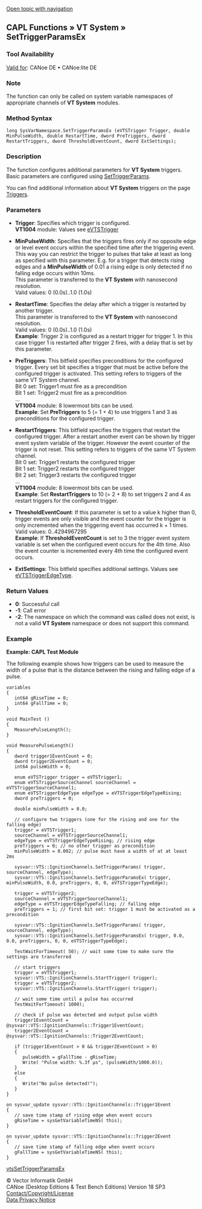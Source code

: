[Open topic with navigation](../../../../../CANoeDEFamily.htm#Topics/CAPLFunctions/VTSystem/Functions/CAPLfunctionVTSSetTriggerParamsEx.md)

## CAPL Functions » VT System » SetTriggerParamsEx

### Tool Availability
[Valid for](../../../Shared/FeatureAvailability.md): CANoe DE • CANoe:lite DE

### Note
The function can only be called on system variable namespaces of appropriate channels of **VT System** modules.

### Method Syntax

```plaintext
long SysVarNamespace.SetTriggerParamsEx (eVTSTrigger Trigger, double MinPulseWidth, double RestartTime, dword PreTriggers, dword RestartTriggers, dword ThresholdEventCount, dword ExtSettings);
```

### Description
The function configures additional parameters for **VT System** triggers. Basic parameters are configured using [SetTriggerParams](CAPLfunctionVTSSetTriggerParams.md).

You can find additional information about **VT System** triggers on the page [Triggers](../../../CANoeCANalyzer/VTSystem/VTSystemTrigger.md).

### Parameters

- **Trigger**: Specifies which trigger is configured.  
  **VT1004** module: Values see [eVTSTrigger](../CAPLfunctionsVTSystemEnumeration.md#eVTSTrigger)

- **MinPulseWidth**: Specifies that the triggers fires only if no opposite edge or level event occurs within the specified time after the triggering event. This way you can restrict the trigger to pulses that take at least as long as specified with this parameter. E.g. for a trigger that detects rising edges and a **MinPulseWidth** of 0.01 a rising edge is only detected if no falling edge occurs within 10ms.  
  This parameter is transferred to the **VT System** with nanosecond resolution.  
  Valid values: 0 (0.0s)..1.0 (1.0s)

- **RestartTime**: Specifies the delay after which a trigger is restarted by another trigger.  
  This parameter is transferred to the **VT System** with nanosecond resolution.  
  Valid values: 0 (0.0s)..1.0 (1.0s)  
  **Example**: Trigger 2 is configured as a restart trigger for trigger 1. In this case trigger 1 is restarted after trigger 2 fires, with a delay that is set by this parameter.

- **PreTriggers**: This bitfield specifies preconditions for the configured trigger. Every set bit specifies a trigger that must be active before the configured trigger is activated. This setting refers to triggers of the same VT System channel.  
  Bit 0 set: Trigger1 must fire as a precondition  
  Bit 1 set: Trigger2 must fire as a precondition  
  ...  
  **VT1004** module: 8 lowermost bits can be used.  
  **Example**: Set **PreTriggers** to 5 (= 1 + 4) to use triggers 1 and 3 as preconditions for the configured trigger.

- **RestartTriggers**: This bitfield specifies the triggers that restart the configured trigger. After a restart another event can be shown by trigger event system variable of the trigger. However the event counter of the trigger is not reset. This setting refers to triggers of the same VT System channel.  
  Bit 0 set: Trigger1 restarts the configured trigger  
  Bit 1 set: Trigger2 restarts the configured trigger  
  Bit 2 set: Trigger3 restarts the configured trigger  
  ...  
  **VT1004** module: 8 lowermost bits can be used.  
  **Example**: Set **RestartTriggers** to 10 (= 2 + 8) to set triggers 2 and 4 as restart triggers for the configured trigger.

- **ThresholdEventCount**: If this parameter is set to a value k higher than 0, trigger events are only visible and the event counter for the trigger is only incremented when the triggering event has occurred k + 1 times.  
  Valid values: 0..4294967295  
  **Example**: If **ThresholdEventCount** is set to 3 the trigger event system variable is set when the configured event occurs for the 4th time. Also the event counter is incremented every 4th time the configured event occurs.

- **ExtSettings**: This bitfield specifies additional settings. Values see [eVTSTriggerEdgeType](../CAPLfunctionsVTSystemEnumeration.md#eVTSTriggerEdgeType).

### Return Values

- **0**: Successful call
- **-1**: Call error
- **-2**: The namespace on which the command was called does not exist, is not a valid **VT System** namespace or does not support this command.

### Example

**Example: CAPL Test Module**

The following example shows how triggers can be used to measure the width of a pulse that is the distance between the rising and falling edge of a pulse.

```plaintext
variables
{
   int64 gRiseTime = 0;
   int64 gFallTime = 0;
}

void MainTest ()
{
   MeasurePulseLength();
}

void MeasurePulseLength()
{
   dword trigger1EventCount = 0;
   dword trigger2EventCount = 0;
   int64 pulseWidth = 0;

   enum eVTSTrigger trigger = eVTSTrigger1;
   enum eVTSTriggerSourceChannel sourceChannel = eVTSTriggerSourceChannel1;
   enum eVTSTriggerEdgeType edgeType = eVTSTriggerEdgeTypeRising;
   dword preTriggers = 0;

   double minPulseWidth = 0.0;

   // configure two triggers (one for the rising and one for the falling edge)
   trigger = eVTSTrigger1;
   sourceChannel = eVTSTriggerSourceChannel1;
   edgeType = eVTSTriggerEdgeTypeRising; // rising edge
   preTriggers = 0; // no other trigger as precondition
   minPulseWidth = 0.002; // pulse must have a width of at at least 2ms

   sysvar::VTS::IgnitionChannels.SetTriggerParams( trigger, sourceChannel, edgeType);
   sysvar::VTS::IgnitionChannels.SetTriggerParamsEx( trigger, minPulseWidth, 0.0, preTriggers, 0, 0, eVTSTriggerTypeEdge);

   trigger = eVTSTrigger2;
   sourceChannel = eVTSTriggerSourceChannel1;
   edgeType = eVTSTriggerEdgeTypeFalling; // falling edge
   preTriggers = 1; // first bit set: trigger 1 must be activated as a precondition

   sysvar::VTS::IgnitionChannels.SetTriggerParams( trigger, sourceChannel, edgeType);
   sysvar::VTS::IgnitionChannels.SetTriggerParamsEx( trigger, 0.0, 0.0, preTriggers, 0, 0, eVTSTriggerTypeEdge);

   TestWaitForTimeout( 50); // wait some time to make sure the settings are transferred

   // start triggers
   trigger = eVTSTrigger1;
   sysvar::VTS::IgnitionChannels.StartTrigger( trigger);
   trigger = eVTSTrigger2;
   sysvar::VTS::IgnitionChannels.StartTrigger( trigger);

   // wait some time until a pulse has occurred
   TestWaitForTimeout( 1000);

   // check if pulse was detected and output pulse width
   trigger1EventCount = @sysvar::VTS::IgnitionChannels::Trigger1EventCount;
   trigger2EventCount = @sysvar::VTS::IgnitionChannels::Trigger2EventCount;

   if (trigger1EventCount > 0 && trigger2EventCount > 0)
   {
      pulseWidth = gFallTime - gRiseTime;
      Write( "Pulse width: %.3f µs", (pulseWidth/1000.0));
   }
   else
   {
      Write("No pulse detected!");
   }
}

on sysvar_update sysvar::VTS::IgnitionChannels::Trigger1Event
{
   // save time stamp of rising edge when event occurs
   gRiseTime = sysGetVariableTimeNS( this);
}

on sysvar_update sysvar::VTS::IgnitionChannels::Trigger2Event
{
   // save time stamp of falling edge when event occurs
   gFallTime = sysGetVariableTimeNS( this);
}
```

[vtsSetTriggerParamsEx](CAPLfunctionVTSvtsSetTriggerParamsEx.md)

© Vector Informatik GmbH  
CANoe (Desktop Editions & Test Bench Editions) Version 18 SP3  
[Contact/Copyright/License](../../../Shared/ContactCopyrightLicense.md)  
[Data Privacy Notice](https://www.vector.com/int/en/company/get-info/privacy-policy/)

